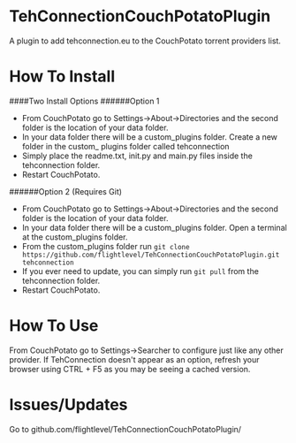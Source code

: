 TehConnectionCouchPotatoPlugin
==============================

A plugin to add tehconnection.eu to the CouchPotato torrent providers list.


How To Install
===========

####Two Install Options 
######Option 1
  - From CouchPotato go to Settings->About->Directories and the second folder is the location of your data folder.
  - In your data folder there will be a custom\_plugins folder. Create a new folder in the custom\_ plugins folder called tehconnection
  - Simply place the readme.txt, init.py and main.py files inside the tehconnection folder.
  - Restart CouchPotato.

######Option 2 (Requires Git)
  - From CouchPotato go to Settings->About->Directories and the second folder is the location of your data folder.
  - In your data folder there will be a custom\_plugins folder. Open a terminal at the custom\_plugins folder.
  - From the custom\_plugins folder run `git clone https://github.com/flightlevel/TehConnectionCouchPotatoPlugin.git tehconnection`
  - If you ever need to update, you can simply run `git pull` from the tehconnection folder.
  - Restart CouchPotato.


How To Use
===========
From CouchPotato go to Settings->Searcher to configure just like any other provider. If TehConnection doesn't appear as an option, refresh your browser using CTRL + F5 as you may be seeing a cached version.


Issues/Updates
===========
Go to github.com/flightlevel/TehConnectionCouchPotatoPlugin/

